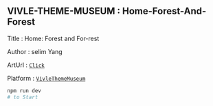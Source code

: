 ## VIVLE-THEME-MUSEUM : Home-Forest-And-Forest

Title : Home: Forest and For-rest

Author : selim Yang

ArtUrl : [`Click`](https://home-forest-and-forest-git-master-dwarfthema.vercel.app/)

Platform : [`VivleThemeMuseum`](https://vivle-theme-museum-git-master-dwarfthema.vercel.app/)

```bash
npm run dev
# to Start
```

